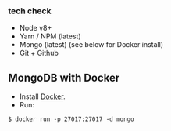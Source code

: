 ### tech check
* Node v8+
* Yarn / NPM (latest)
* Mongo (latest) (see below for Docker install)
* Git + Github

## MongoDB with Docker

* Install [Docker](https://www.docker.com/community-edition).
* Run:

```shell
$ docker run -p 27017:27017 -d mongo
